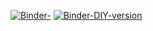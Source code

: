 [![Binder-](https://mybinder.org/badge_logo.svg)](https://mybinder.org/v2/gh/deVinnnie/supernova-2020-04-18-game-of-life/master?filepath=game-of-life.ipynb)
[![Binder-DIY-version](https://mybinder.org/badge_logo.svg)](https://mybinder.org/v2/gh/deVinnnie/supernova-2020-04-18-game-of-life/master?filepath=game-of-life-diy.ipynb)
